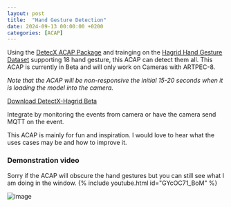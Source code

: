 ```yaml
---
layout: post
title:  "Hand Gesture Detection"
date: 2024-09-13 00:00:00 +0200
categories: [ACAP]
---
```


Using the [DetecX ACAP Package](https://pandosme.github.io/acap/2024/09/04/Custom_Object_Detection_Models.html) and trainging on the [Hagrid Hand Gesture Dataset](https://github.com/hukenovs/hagrid) supporting 18 hand gesture, this ACAP can detect them all.
This ACAP is currently in Beta and will only work on Cameras with ARTPEC-8.  

_Note that the ACAP will be non-responsive the initial 15-20 seconds when it is loading the model into the camera._
 
[Download DetectX-Hagrid Beta](https://www.dropbox.com/scl/fi/92rsm7zkqxlaqvxlfq038/HandGestures.zip?rlkey=ukyzhemobwgncuw2zi47099f6&st=y1r6ictd&dl=1)

Integrate by monitoring the events from camera or have the camera send MQTT on the event.  

This ACAP is mainly for fun and inspiration.  I would love to hear what the uses cases may be and how to improve it.  

### Demonstration video
Sorry if the ACAP will obscure the hand gestures but you can still see what I am doing in the window.
{% include youtube.html id="GYcOC71_BoM" %}

![image](https://api.aintegration.team/image/hand)
